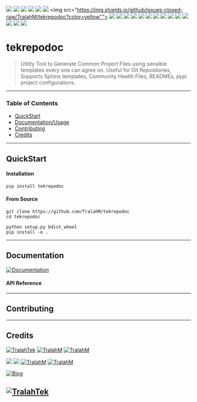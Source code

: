 <img src="https://img.shields.io/github/license/TralahM/tekrepodoc"> <img src="https://img.shields.io/github/last-commit/TralahM/tekrepodoc"> <img src="https://img.shields.io/github/contributors/TralahM/tekrepodoc"> <img src="https://img.shields.io/github/issues-pr-raw/TralahM/tekrepodoc?color=blue"> <img src="https://img.shields.io/github/issues-pr-closed-raw/TralahM/tekrepodoc?color=red"> <img src="https://img.shields.io/github/issues-raw/TralahM/tekrepodoc?color=green"> <img src="https://img.shields.io/github/issues-closed-raw/TralahM/tekrepodoc?color=yellow""> <img src="https://img.shields.io/github/forks/TralahM/tekrepodoc?label=Forks&style=social"> <img src="https://img.shields.io/github/forks/TralahM/tekrepodoc?label=Forks&style=social"> <img src="https://img.shields.io/github/stars/TralahM/tekrepodoc?style=social"> <img src="https://img.shields.io/github/watchers/TralahM/tekrepodoc?label=Watch&style=social"> <img src="https://img.shields.io/github/downloads/TralahM/tekrepodoc/total"> <img src="https://img.shields.io/github/repo-size/TralahM/tekrepodoc"> <img src="https://img.shields.io/github/languages/count/TralahM/tekrepodoc"> <img src="https://img.shields.io/github/v/tag/TralahM/tekrepodoc"> <img src="https://img.shields.io/readthedocs/tekrepodoc">
<img src="https://img.shields.io/pypi/v/tekrepodoc"> <img src="https://img.shields.io/pypi/pyversions/tekrepodoc"> <img src="https://img.shields.io/pypi/wheel/tekrepodoc"> <img src="https://img.shields.io/pypi/status/tekrepodoc?label=pypi%20status"> <img src="https://img.shields.io/pypi/format/tekrepodoc?label=pypi%20format">

# tekrepodoc
> Utility Tool to Generate Common Project Files using sensible templates every one can agree on. Useful for Git Repositories, Supports Sphinx templates, Community Health Files, READMEs, pypi project configurations.


---

### Table of Contents
- [QuickStart](#QuickStart)
- [Documentation/Usage](#Documentation)
- [Contributing](#Contributing)
- [Credits](#Credits)

---
## QuickStart
#### Installation

```
pip install tekrepodoc
```
#### From Source
```
git clone https://github.com/TralahM/tekrepodoc
cd tekrepodoc

python setup.py bdist_wheel
pip install -e .

```
---

## Documentation

[![Documentation](https://img.shields.io/badge/Docs-tekrepodoc-blue.svg?style=for-the-badge)](https://tekrepodoc.readthedocs.io)


#### API Reference

---
## Contributing

---

## Credits
[![TralahTek](https://img.shields.io/badge/Organization-TralahTek-black.svg?style=for-the-badge&logo=github)](https://github.com/TralahTek)
[![TralahM](https://img.shields.io/badge/Engineer-TralahM-blue.svg?style=for-the-badge&logo=github)](https://github.com/TralahM)
[![TralahM](https://img.shields.io/badge/Maintainer-TralahM-green.svg?style=for-the-badge&logo=github)](https://github.com/TralahM)



[![](https://img.shields.io/badge/Github-TralahM-green?style=for-the-badge&logo=github)](https://github.com/TralahM)
[![](https://img.shields.io/badge/Twitter-%40tralahtek-blue?style=for-the-badge&logo=twitter)](https://twitter.com/TralahM)
[![TralahM](https://img.shields.io/badge/Kaggle-TralahM-purple.svg?style=for-the-badge&logo=kaggle)](https://kaggle.com/TralahM)
[![TralahM](https://img.shields.io/badge/LinkedIn-TralahM-white.svg?style=for-the-badge&logo=linkedin)](https://linkedin.com/in/TralahM)


[![Blog](https://img.shields.io/badge/Blog-tralahm.tralahtek.com-blue.svg?style=for-the-badge&logo=rss)](https://tralahm.tralahtek.com)

[![TralahTek](https://img.shields.io/badge/Organization-TralahTek-cyan.svg?style=for-the-badge)](https://org.tralahtek.com)
---
